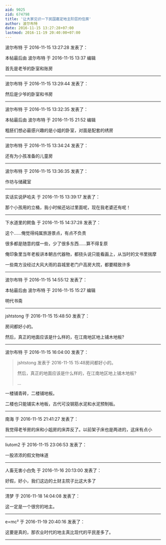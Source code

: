 ```yaml
---
aid: 9025
zid: 674798
title: '让大家见识一下民国嘉定地主阶层的住房'
author: 波尔布特
date: 2016-11-15 13:27:28+07:00
lastmod: 2016-11-19 20:40:00+07:00
---
```


波尔布特 于 2016-11-15 13:27:28 发表了：

本帖最后由 波尔布特 于 2016-11-15 13:37 编辑 

首先是老爷的卧室和账房

---------

波尔布特 于 2016-11-15 13:29:44 发表了：

然后是少爷的卧室和书房

---------

波尔布特 于 2016-11-15 13:32:35 发表了：

本帖最后由 波尔布特 于 2016-11-15 21:52 编辑 

粗胚们想必最感兴趣的是小姐的卧室，对面是配套的绣房

---------

波尔布特 于 2016-11-15 13:34:24 发表了：

还有为小孩准备的儿童房

---------

波尔布特 于 2016-11-15 13:36:35 发表了：

作坊与储藏室

---------

实话实说萨哈夫 于 2016-11-15 13:39:17 发表了：

那个小孩用的立桶，我小时候还站过里面呢，现在我老婆还有呢！

---------

下水道里的鳄鱼 于 2016-11-15 14:37:28 发表了：

这个……俺觉得纯属旅游景点，有点不负责

很多都是随意的摆一些，少了很多东西……算不得复原

俺印象里当年老板讲本朝古代器物，都挠头说只能看画上，从当时的文书里揣摩

一些南方没经过大风大雨的县城里老门户高房大院，都要精致许多

---------

波尔布特 于 2016-11-15 14:55:12 发表了：

本帖最后由 波尔布特 于 2016-11-15 15:27 编辑 

明代书斋

---------

jshtstong 于 2016-11-15 15:48:50 发表了：

房间都好小的。

然后，真正的地面应该是什么样的，在江南地区地上铺木地板?

---------

波尔布特 于 2016-11-15 16:04:00 发表了：

> jshtstong 发表于 2016-11-15 15:48房间都好小的。
> 
> 然后，真正的地面应该是什么样的，在江南地区地上铺木地板?
> 
> ...



一楼铺青砖，二楼铺地板。

二楼也只能铺实木地板，古代可没钢筋水泥和水泥预制板。

---------

南海 于 2016-11-15 21:41:27 发表了：

我觉得老爷房的床和小姐房的床弄反了。以前架子床也是两进的，这床有点小

---------

liutom2 于 2016-11-15 23:06:53 发表了：

一股浓浓的假文物味道

---------

人畜无害小白免 于 2016-11-16 20:13:00 发表了：

好假，好小，我们这边的土财主院子比这大多了

---------

清梦 于 2016-11-18 14:04:08 发表了：

这一定是一个很穷的地主。

---------

e=mc² 于 2016-11-19 20:40:16 发表了：

这要是真的，那农业时代的地主真比现代的平民差多了。

---------

